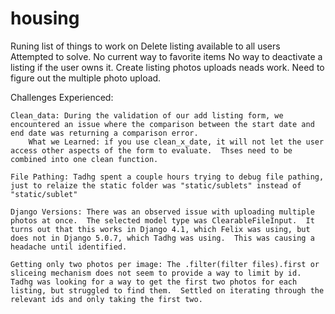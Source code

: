 # housing
Runing list of things to work on 
    Delete listing available to all users   
        Attempted to solve.
    No current way to favorite items
    No way to deactivate a listing if the user owns it.
    Create listing photos uploads neads work.  Need to figure out the multiple photo upload.


Challenges Experienced:

    Clean_data: During the validation of our add listing form, we encountered an issue where the comparison between the start date and end date was returning a comparison error.  
        What we Learned: if you use clean_x_date, it will not let the user access other aspects of the form to evaluate.  Thses need to be combined into one clean function.

    File Pathing: Tadhg spent a couple hours trying to debug file pathing, just to relaize the static folder was "static/sublets" instead of "static/sublet"

    Django Versions: There was an observed issue with uploading multiple photos at once.  The selected model type was ClearableFileInput.  It turns out that this works in Django 4.1, which Felix was using, but does not in Django 5.0.7, which Tadhg was using.  This was causing a headache until identified.  

    Getting only two photos per image: The .filter(filter files).first or sliceing mechanism does not seem to provide a way to limit by id.  Tadhg was looking for a way to get the first two photos for each listing, but struggled to find them.  Settled on iterating through the relevant ids and only taking the first two.